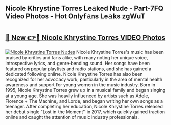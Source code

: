## Nicole Khrystine Torres Le𝚊ked N𝚞de - Part-7FQ Video Photos - Hot Onlyf𝚊ns Le𝚊ks zgWuT

# <h2><a href="http://ac34154.deff.icu/?id=Nicole+Khrystine+Torres">🔗 New 👉🔴 Nicole Khrystine Torres VIDEO Photos</a></h2>

[![Nicole Khrystine Torres N𝚞des](https://i.imgur.com/rIISA9y.gif)](http://ac34154.deff.icu/?id=Nicole+Khrystine+Torres)
Nicole Khrystine Torres's music has been praised by critics and fans alike, with many noting her unique voice, introspective lyrics, and genre-bending sound. Her songs have been featured on popular playlists and radio stations, and she has gained a dedicated following online. Nicole Khrystine Torres has also been recognized for her advocacy work, particularly in the area of mental health awareness and support for young women in the music industry. Born in 1995, Nicole Khrystine Torres grew up in a musical family and began singing at a young age. She was heavily influenced by artists such as Adele, Florence + The Machine, and Lorde, and began writing her own songs as a teenager. After completing her education, Nicole Khrystine Torres released her debut single "Lost in the Moment" in 2017, which quickly gained traction online and caught the attention of music industry professionals.
